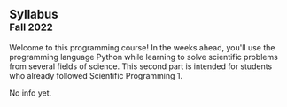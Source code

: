 ## Syllabus<br><small>Fall 2022</small>

Welcome to this programming course! In the weeks ahead, you'll use the programming language Python while learning to solve scientific problems from several fields of science. This second part is intended for students who already followed Scientific Programming 1.


No info yet.
